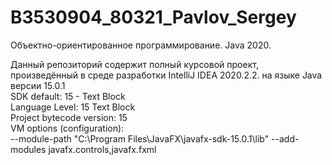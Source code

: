 # B3530904_80321_Pavlov_Sergey
Объектно-ориентированное программирование. Java 2020.<br>


Данный репозиторий содержит полный курсовой проект, произведённый в среде разработки IntelliJ IDEA 2020.2.2. на языке Java версии 15.0.1 <br>
SDK default: 15 - Text Block<br>
Language Level: 15 Text Block<br>
Project bytecode version: 15<br>
VM options (configuration):<br>
--module-path "C:\Program Files\JavaFX\javafx-sdk-15.0.1\lib" --add-modules javafx.controls,javafx.fxml
